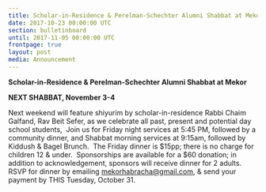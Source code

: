 ```yaml
---
title: Scholar-in-Residence & Perelman-Schechter Alumni Shabbat at Mekor
date: 2017-10-23 00:00:00 UTC
section: bulletinboard
until: 2017-11-05 00:00:00 UTC
frontpage: true
layout: post
media: Announcement
---
```


**Scholar-in-Residence & Perelman-Schechter Alumni Shabbat at Mekor**

**NEXT SHABBAT, November 3-4**

Next weekend will feature shiyurim by scholar-in-residence Rabbi Chaim Galfand, Rav Beit Sefer, as we celebrate all past, present and potential day school students,  Join us for Friday night services at 5:45 PM, followed by a community dinner, and Shabbat morning services at 9:15am, followed by Kiddush & Bagel Brunch. 
The Friday dinner is $15pp; there is no charge for children 12 & under.  Sponsorships are available for a $60 donation; in addition to acknowledgement, sponsors will receive dinner for 2 adults.  RSVP for dinner by emailing mekorhabracha@gmail.com, & send your payment by THIS Tuesday, October 31. 
